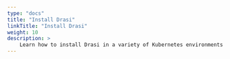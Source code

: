 ```yaml
---
type: "docs"
title: "Install Drasi"
linkTitle: "Install Drasi"
weight: 10
description: >
    Learn how to install Drasi in a variety of Kubernetes environments
---
```

